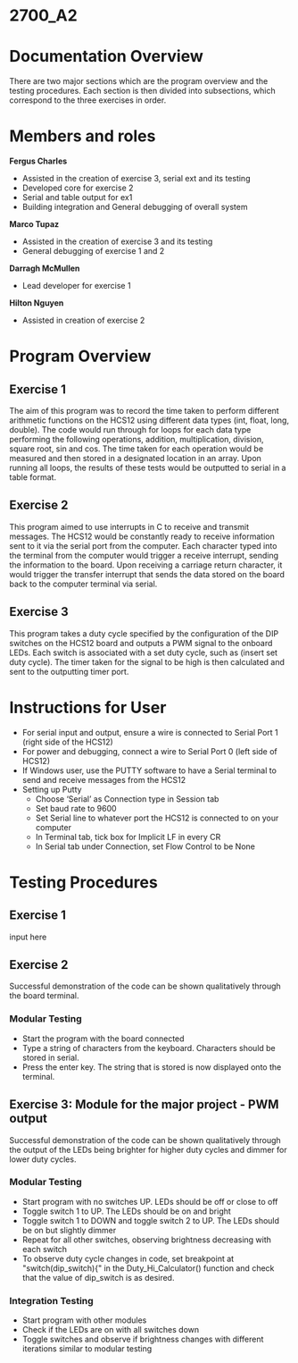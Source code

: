 # 2700_A2

# Documentation Overview
There are two major sections which are the program overview and the testing procedures.  Each section is then divided into subsections, which correspond to the three exercises in order. 

# Members and roles

**Fergus Charles** 
- Assisted in the creation of exercise 3, serial ext and its testing
- Developed core for exercise 2
- Serial and table output for ex1
- Building integration and General debugging of overall system

**Marco Tupaz** 
- Assisted in the creation of exercise 3 and its testing
- General debugging of exercise 1 and 2

**Darragh McMullen** 
- Lead developer for exercise 1

**Hilton Nguyen**  
- Assisted in creation of exercise 2

# Program Overview

## Exercise 1
The aim of this program was to record the time taken to perform different arithmetic functions on the HCS12 using different data types (int, float, long, double). The code would run through for loops for each data type performing the following operations, addition, multiplication, division, square root, sin and cos. The time taken for each operation would be measured and then stored in a designated location in an array. Upon running all loops, the results of these tests would be outputted to serial in a table format. 

## Exercise 2
This program aimed to use interrupts in C to receive and transmit messages. The HCS12 would be constantly ready to receive information sent to it via the serial port from the computer. Each character typed into the terminal from the computer would trigger a receive interrupt, sending the information to the board. Upon receiving a carriage return character, it would trigger the transfer interrupt that sends the data stored on the board back to the computer terminal via serial. 

## Exercise 3
This program takes a duty cycle specified by the configuration of the DIP switches on the HCS12 board and outputs a PWM signal to the onboard LEDs. Each switch is associated with a set duty cycle, such as (insert set duty cycle). The timer taken for the signal to be high is then calculated and sent to the outputting timer port. 

# Instructions for User
- For serial input and output, ensure a wire is connected to Serial Port 1 (right side of the HCS12)
- For power and debugging, connect a wire to Serial Port 0 (left side of HCS12)
- If Windows user, use the PUTTY software to have a Serial terminal to send and receive messages from the HCS12
- Setting up Putty
  - Choose ‘Serial’ as Connection type in Session tab
  - Set baud rate to 9600
  - Set Serial line to whatever port the HCS12 is connected to on your computer
  - In Terminal tab, tick box for Implicit LF in every CR
  - In Serial tab under Connection, set Flow Control to be None


# Testing Procedures

## Exercise 1
input here

## Exercise 2
Successful demonstration of the code can be shown qualitatively through the board terminal.

### Modular Testing
- Start the program with the board connected
- Type a string of characters from the keyboard. Characters should be stored in serial.
- Press the enter key. The string that is stored is now displayed onto the terminal.


## Exercise 3: Module for the major project - PWM output

Successful demonstration of the code can be shown qualitatively through the output of the LEDs being brighter for higher duty cycles and dimmer for lower duty cycles. 

### Modular Testing
- Start program with no switches UP. LEDs should be off or close to off
- Toggle switch 1 to UP. The LEDs should be on and bright
- Toggle switch 1 to DOWN and toggle switch 2 to UP. The LEDs should be on but slightly dimmer
- Repeat for all other switches, observing brightness decreasing with each switch
- To observe duty cycle changes in code, set breakpoint at "switch(dip_switch){" in the Duty_Hi_Calculator() function and check that the value of dip_switch is as desired. 

### Integration Testing
- Start program with other modules
- Check if the LEDs are on with all switches down
- Toggle switches and observe if brightness changes with different iterations similar to modular testing

